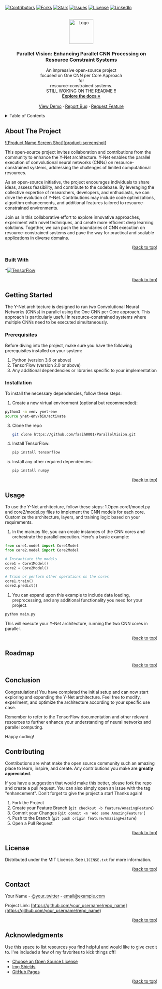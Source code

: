 <!-- Improved compatibility of back to top link: See: https://github.com/othneildrew/Best-README-Template/pull/73 -->
<a name="readme-top"></a>
<!--
*** Thanks for checking out the Best-README-Template. If you have a suggestion
*** that would make this better, please fork the repo and create a pull request
*** or simply open an issue with the tag "enhancement".
*** Don't forget to give the project a star!
*** Thanks again! Now go create something AMAZING! :D
-->



<!-- PROJECT SHIELDS -->
<!--
*** I'm using markdown "reference style" links for readability.
*** Reference links are enclosed in brackets [ ] instead of parentheses ( ).
*** See the bottom of this document for the declaration of the reference variables
*** for contributors-url, forks-url, etc. This is an optional, concise syntax you may use.
*** https://www.markdownguide.org/basic-syntax/#reference-style-links
 
[![Contributors][contributors-shield]][contributors-url]
[![Forks][forks-shield]][forks-url]
[![Stargazers][stars-shield]][stars-url]
[![Issues][issues-shield]][issues-url]
[![MIT License][license-shield]][license-url]
[![LinkedIn][linkedin-shield]][linkedin-url]
-->

[![Contributors](https://img.shields.io/github/contributors/username/repository.svg?style=flat-square)][contributors-url]
[![Forks](https://img.shields.io/github/forks/username/repository.svg?style=flat-square)](https://github.com/fasih0001/ParallelVision/fork)
[![Stars](https://img.shields.io/github/stars/username/repository.svg?style=flat-square)](https://github.com/fasih0001/ParallelVision/stargazers)
[![Issues](https://img.shields.io/github/issues/username/repository.svg?style=flat-square)](https://github.com/fasih0001/ParallelVision/issues)
[![License](https://img.shields.io/github/license/username/repository.svg?style=flat-square)](https://github.com/fasih0001/ParallelVision/blob/main/LICENSE)
[![LinkedIn](https://img.shields.io/badge/-LinkedIn-blue.svg?style=flat-square&logo=linkedin&logoColor=white)](https://linkedin.com/in/syed-m-fasih-ul-hassan-00426117b/)



<!-- PROJECT LOGO -->
<br />
<div align="center">
  <a href="https://github.com/othneildrew/Best-README-Template">
    <img src="images/logo.png" alt="Logo" width="80" height="80">
  </a>

  <h3 align="center">Parallel Vision: Enhancing Parallel CNN Processing on Resource Constraint Systems</h3>

  <p align="center">
    An impressive open-source project <br> focused on One CNN per Core Approach <br> for  <br> resource-constrained systems.
   <br/>
   STILL WOKING ON THE README !!
    <br />
    <a href="https://github.com/othneildrew/Best-README-Template"><strong>Explore the docs »</strong></a>
    <br />
    <br />
    <a href="https://github.com/othneildrew/Best-README-Template">View Demo</a>
    ·
    <a href="https://github.com/othneildrew/Best-README-Template/issues">Report Bug</a>
    ·
    <a href="https://github.com/othneildrew/Best-README-Template/issues">Request Feature</a>
  </p>
</div>



<!-- TABLE OF CONTENTS -->
<details>
  <summary>Table of Contents</summary>
  <ol>
    <li>
      <a href="#about-the-project">About The Project</a>
      <ul>
        <li><a href="#built-with">Built With</a></li>
      </ul>
    </li>
    <li>
      <a href="#getting-started">Getting Started</a>
      <ul>
        <li><a href="#prerequisites">Prerequisites</a></li>
        <li><a href="#installation">Installation</a></li>
      </ul>
    </li>
    <li><a href="#usage">Usage</a></li>
    <li><a href="#roadmap">Roadmap</a></li>
    <li><a href="#contributing">Contributing</a></li>
    <li><a href="#license">License</a></li>
    <li><a href="#contact">Contact</a></li>
    <li><a href="#acknowledgments">Acknowledgments</a></li>
  </ol>
</details>



<!-- ABOUT THE PROJECT -->
## About The Project

[![Product Name Screen Shot][product-screenshot]](https://example.com)

This open-source project invites collaboration and contributions from the community to enhance the Y-Net architecture. Y-Net enables the parallel execution of convolutional neural networks (CNNs) on resource-constrained systems, addressing the challenges of limited computational resources.

As an open-source initiative, the project encourages individuals to share ideas, assess feasibility, and contribute to the codebase. By leveraging the collective expertise of researchers, developers, and enthusiasts, we can drive the evolution of Y-Net. Contributions may include code optimizations, algorithm enhancements, and additional features tailored to resource-constrained environments.

Join us in this collaborative effort to explore innovative approaches, experiment with novel techniques, and create more efficient deep learning solutions. Together, we can push the boundaries of CNN execution on resource-constrained systems and pave the way for practical and scalable applications in diverse domains.


<p align="right">(<a href="#readme-top">back to top</a>)</p>



### Built With


*[![TensorFlow](https://img.shields.io/badge/-TensorFlow-orange?logo=tensorflow&logoColor=white&style=flat-square)][Next-url]

<p align="right">(<a href="#readme-top">back to top</a>)</p>



<!-- GETTING STARTED -->
## Getting Started

The Y-Net architecture is designed to run two Convolutional Neural Networks (CNNs) in parallel using the One CNN per Core approach. This approach is particularly useful in resource-constrained systems where multiple CNNs need to be executed simultaneously.

### Prerequisites

Before diving into the project, make sure you have the following prerequisites installed on your system:

1. Python (version 3.6 or above)
1. TensorFlow (version 2.0 or above)
1. Any additional dependencies or libraries specific to your implementation

### Installation

To install the necessary dependencies, follow these steps:

1. Create a new virtual environment (optional but recommended):
```sh
python3 -m venv ynet-env
source ynet-env/bin/activate
```
3. Clone the repo
   ```sh
   git clone https://github.com/fasih0001/ParallelVision.git
   ```
3. Install TensorFlow:
   ```sh
   pip install tensorflow
   ```
4. Install any other required dependencies:
   ```sh
   pip install numpy
   ```

<p align="right">(<a href="#readme-top">back to top</a>)</p>



<!-- USAGE EXAMPLES -->
## Usage

To use the Y-Net architecture, follow these steps:
1.Open core1/model.py and core2/model.py files to implement the CNN models for each core. Customize the architecture, layers, and training logic based on your requirements.
1. In the main.py file, you can create instances of the CNN cores and orchestrate the parallel execution. Here's a basic example:
```py
from core1.model import Core1Model
from core2.model import Core2Model

# Instantiate the models
core1 = Core1Model()
core2 = Core2Model()

# Train or perform other operations on the cores
core1.train()
core2.predict()
```

1. You can expand upon this example to include data loading, preprocessing, and any additional functionality you need for your project.
```sh
python main.py
```
This will execute your Y-Net architecture, running the two CNN cores in parallel.

<p align="right">(<a href="#readme-top">back to top</a>)</p>



<!-- ROADMAP -->
## Roadmap


<p align="right">(<a href="#readme-top">back to top</a>)</p>

## Conclusion
Congratulations! You have completed the initial setup and can now start exploring and expanding the Y-Net architecture. Feel free to modify, experiment, and optimize the architecture according to your specific use case.

Remember to refer to the TensorFlow documentation and other relevant resources to further enhance your understanding of neural networks and parallel computing.

Happy coding!

<!-- CONTRIBUTING -->
## Contributing

Contributions are what make the open source community such an amazing place to learn, inspire, and create. Any contributions you make are **greatly appreciated**.

If you have a suggestion that would make this better, please fork the repo and create a pull request. You can also simply open an issue with the tag "enhancement".
Don't forget to give the project a star! Thanks again!

1. Fork the Project
2. Create your Feature Branch (`git checkout -b feature/AmazingFeature`)
3. Commit your Changes (`git commit -m 'Add some AmazingFeature'`)
4. Push to the Branch (`git push origin feature/AmazingFeature`)
5. Open a Pull Request

<p align="right">(<a href="#readme-top">back to top</a>)</p>



<!-- LICENSE -->
## License

Distributed under the MIT License. See `LICENSE.txt` for more information.

<p align="right">(<a href="#readme-top">back to top</a>)</p>



<!-- CONTACT -->
## Contact

Your Name - [@your_twitter](https://twitter.com/your_username) - email@example.com

Project Link: [https://github.com/your_username/repo_name](https://github.com/your_username/repo_name)

<p align="right">(<a href="#readme-top">back to top</a>)</p>



<!-- ACKNOWLEDGMENTS -->
## Acknowledgments

Use this space to list resources you find helpful and would like to give credit to. I've included a few of my favorites to kick things off!

* [Choose an Open Source License](https://choosealicense.com) 
* [Img Shields](https://shields.io)
* [GitHub Pages](https://pages.github.com)


<p align="right">(<a href="#readme-top">back to top</a>)</p>


[Next-url]: [https://www.tensorflow.org/]()
[contributors-url]: [https://github.com/fasih0001/ParallelVision/graphs/contributors]()
<!-- MARKDOWN LINKS & IMAGES -->
<!-- https://www.markdownguide.org/basic-syntax/#reference-style-links 
[contributors-shield]: https://img.shields.io/github/contributors/othneildrew/Best-README-Template.svg?style=for-the-badge
[contributors-url]: https://github.com/fasih0001/ParallelVision/graphs/contributors
[forks-shield]: https://img.shields.io/github/forks/othneildrew/Best-README-Template.svg?style=for-the-badge
[forks-url]: https://github.com/fasih0001/ParallelVision/fork
[stars-shield]: https://img.shields.io/github/stars/othneildrew/Best-README-Template.svg?style=for-the-badge
[stars-url]: https://github.com/othneildrew/Best-README-Template/stargazers
[issues-shield]: https://img.shields.io/github/issues/othneildrew/Best-README-Template.svg?style=for-the-badge
[issues-url]: https://github.com/othneildrew/Best-README-Template/issues
[license-shield]: https://img.shields.io/github/license/othneildrew/Best-README-Template.svg?style=for-the-badge
[license-url]: https://github.com/othneildrew/Best-README-Template/blob/master/LICENSE.txt
[linkedin-shield]: https://img.shields.io/badge/-LinkedIn-black.svg?style=for-the-badge&logo=linkedin&colorB=555
[linkedin-url]: https://linkedin.com/in/othneildrew
[product-screenshot]: images/screenshot.png
[Next.js]: https://img.shields.io/badge/next.js-000000?style=for-the-badge&logo=nextdotjs&logoColor=white
[Next-url]: [https://nextjs.org/](https://www.tensorflow.org/)
[React.js]: https://img.shields.io/badge/React-20232A?style=for-the-badge&logo=react&logoColor=61DAFB
[React-url]: https://reactjs.org/
[Vue.js]: https://img.shields.io/badge/Vue.js-35495E?style=for-the-badge&logo=vuedotjs&logoColor=4FC08D
[Vue-url]: https://vuejs.org/
[Angular.io]: https://img.shields.io/badge/Angular-DD0031?style=for-the-badge&logo=angular&logoColor=white
[Angular-url]: https://angular.io/
[Svelte.dev]: https://img.shields.io/badge/Svelte-4A4A55?style=for-the-badge&logo=svelte&logoColor=FF3E00
[Svelte-url]: https://svelte.dev/
[Laravel.com]: https://img.shields.io/badge/Laravel-FF2D20?style=for-the-badge&logo=laravel&logoColor=white
[Laravel-url]: https://laravel.com
[Bootstrap.com]: https://img.shields.io/badge/Bootstrap-563D7C?style=for-the-badge&logo=bootstrap&logoColor=white
[Bootstrap-url]: https://getbootstrap.com
[JQuery.com]: https://img.shields.io/badge/jQuery-0769AD?style=for-the-badge&logo=jquery&logoColor=white
[JQuery-url]: https://jquery.com 
-->

